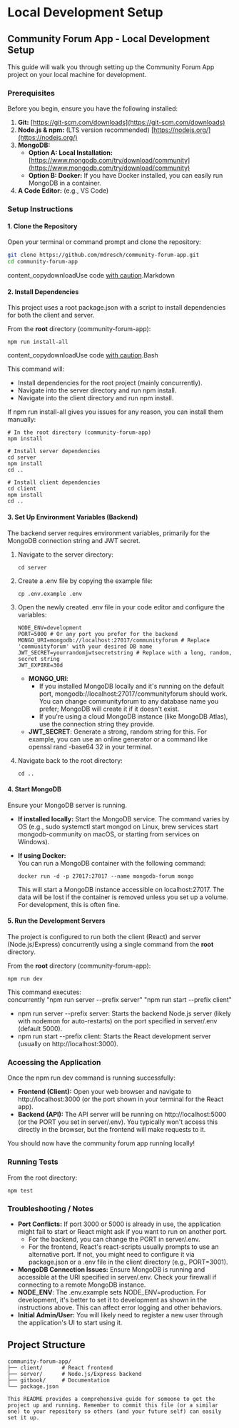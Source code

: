 # Local Development Setup

## Community Forum App - Local Development Setup

This guide will walk you through setting up the Community Forum App project on your local machine for development.

### Prerequisites

Before you begin, ensure you have the following installed:

1. **Git:** [https://git-scm.com/downloads](https://git-scm.com/downloads)
2. **Node.js & npm:** (LTS version recommended) [https://nodejs.org/](https://nodejs.org/)
3. **MongoDB:**
   * **Option A: Local Installation:** [https://www.mongodb.com/try/download/community](https://www.mongodb.com/try/download/community)
   * **Option B: Docker:** If you have Docker installed, you can easily run MongoDB in a container.
4. **A Code Editor:** (e.g., VS Code)

### Setup Instructions

#### 1. Clone the Repository

Open your terminal or command prompt and clone the repository:

```bash
git clone https://github.com/mdresch/community-forum-app.git
cd community-forum-app
```

content\_copydownloadUse code [with caution](https://support.google.com/legal/answer/13505487).Markdown

#### 2. Install Dependencies

This project uses a root package.json with a script to install dependencies for both the client and server.

From the **root** directory (community-forum-app):

```
npm run install-all
```

content\_copydownloadUse code [with caution](https://support.google.com/legal/answer/13505487).Bash

This command will:

* Install dependencies for the root project (mainly concurrently).
* Navigate into the server directory and run npm install.
* Navigate into the client directory and run npm install.

If npm run install-all gives you issues for any reason, you can install them manually:

```
# In the root directory (community-forum-app)
npm install

# Install server dependencies
cd server
npm install
cd ..

# Install client dependencies
cd client
npm install
cd ..
```

#### 3. Set Up Environment Variables (Backend)

The backend server requires environment variables, primarily for the MongoDB connection string and JWT secret.

1.  Navigate to the server directory:

    ```
    cd server
    ```

2.  Create a .env file by copying the example file:

    ```
    cp .env.example .env
    ```

3.  Open the newly created .env file in your code editor and configure the variables:

    ```
    NODE_ENV=development
    PORT=5000 # Or any port you prefer for the backend
    MONGO_URI=mongodb://localhost:27017/communityforum # Replace 'communityforum' with your desired DB name
    JWT_SECRET=yourrandomjwtsecretstring # Replace with a long, random, secret string
    JWT_EXPIRE=30d
    ```


    * **MONGO\_URI**:
      * If you installed MongoDB locally and it's running on the default port, mongodb://localhost:27017/communityforum should work. You can change communityforum to any database name you prefer; MongoDB will create it if it doesn't exist.
      * If you're using a cloud MongoDB instance (like MongoDB Atlas), use the connection string they provide.
    * **JWT\_SECRET**: Generate a strong, random string for this. For example, you can use an online generator or a command like openssl rand -base64 32 in your terminal.
4.  Navigate back to the root directory:

    ```
    cd ..
    ```


#### 4. Start MongoDB

Ensure your MongoDB server is running.

* **If installed locally:** Start the MongoDB service. The command varies by OS (e.g., sudo systemctl start mongod on Linux, brew services start mongodb-community on macOS, or starting from services on Windows).
*   **If using Docker:**\
    You can run a MongoDB container with the following command:

    ```
    docker run -d -p 27017:27017 --name mongodb-forum mongo
    ```


    This will start a MongoDB instance accessible on localhost:27017. The data will be lost if the container is removed unless you set up a volume. For development, this is often fine.

#### 5. Run the Development Servers

The project is configured to run both the client (React) and server (Node.js/Express) concurrently using a single command from the **root** directory.

From the **root** directory (community-forum-app):

```
npm run dev
```


This command executes:\
concurrently "npm run server --prefix server" "npm run start --prefix client"

* npm run server --prefix server: Starts the backend Node.js server (likely with nodemon for auto-restarts) on the port specified in server/.env (default 5000).
* npm run start --prefix client: Starts the React development server (usually on http://localhost:3000).

### Accessing the Application

Once the npm run dev command is running successfully:

* **Frontend (Client):** Open your web browser and navigate to http://localhost:3000 (or the port shown in your terminal for the React app).
* **Backend (API):** The API server will be running on http://localhost:5000 (or the PORT you set in server/.env). You typically won't access this directly in the browser, but the frontend will make requests to it.

You should now have the community forum app running locally!

### Running Tests

From the root directory:

```
npm test
```

### Troubleshooting / Notes

* **Port Conflicts:** If port 3000 or 5000 is already in use, the application might fail to start or React might ask if you want to run on another port.
  * For the backend, you can change the PORT in server/.env.
  * For the frontend, React's react-scripts usually prompts to use an alternative port. If not, you might need to configure it via package.json or a .env file in the client directory (e.g., PORT=3001).
* **MongoDB Connection Issues:** Ensure MongoDB is running and accessible at the URI specified in server/.env. Check your firewall if connecting to a remote MongoDB instance.
* **NODE\_ENV**: The .env.example sets NODE\_ENV=production. For development, it's better to set it to development as shown in the instructions above. This can affect error logging and other behaviors.
* **Initial Admin/User:** You will likely need to register a new user through the application's UI to start using it.

## Project Structure

```
community-forum-app/
├── client/      # React frontend
├── server/      # Node.js/Express backend
├── gitbook/     # Documentation
└── package.json
```

```markup
This README provides a comprehensive guide for someone to get the project up and running. Remember to commit this file (or a similar one) to your repository so others (and your future self) can easily set it up.
```

